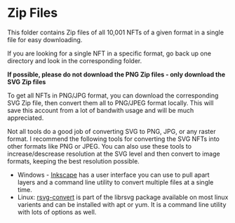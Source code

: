 # Zip Files

This folder contains Zip files of all 10,001 NFTs of a given format in a single file for easy downloading.

If you are looking for a single NFT in a specific format, go back up one directory and look in the corresponding folder.

**If possible, please do not download the PNG Zip files - only download the SVG Zip files**

To get all NFTs in PNG/JPG format, you can download the corresponding SVG Zip file, then convert them all to PNG/JPEG format locally. This will save this account from a lot of bandwith usage and will be much appreciated.

Not all tools do a good job of converting SVG to PNG, JPG, or any raster format.  I recommend the following tools for converting the SVG NFTs into other formats like PNG or JPEG.  You can also use these tools to increase/descrease resolution at the SVG level and then convert to image formats, keeping the best resolution possible. 
- Windows - [Inkscape](https://inkscape.org/) has a user interface you can use to pull apart layers and a command line utility to convert multiple files at a single time.
- Linux: [rsvg-convert](https://wiki.gnome.org/action/show/Projects/LibRsvg?action=show&redirect=LibRsvg) is part of the librsvg package available on most linux varients and can be installed with apt or yum.  It is a command line utility with lots of options as well.
